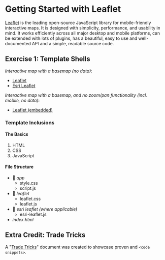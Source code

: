 # Getting Started with Leaflet
[Leaflet](http://leafletjs.com/reference.html) is the leading open-source JavaScript library for mobile-friendly interactive maps. It is designed with simplicity, performance, and usability in mind. It works efficiently across all major desktop and mobile platforms, can be extended with lots of plugins, has a beautiful, easy to use and well-documented API and a simple, readable source code.

## Exercise 1: Template Shells
_Interactive map with a basemap (no data):_  
* [Leaflet](http://geospatialem.github.io/getting-started-with-leaflet/temmplates/leaflet/index.html)  
* [Esri Leaflet](http://geospatialem.github.io/getting-started-with-leaflet/templates/esri-leaflet/index.html)  

_Interactive map with a basemap, and no zoom/pan functionality (incl. mobile, no data):_
* [Leaflet (embedded)](http://geospatialem.github.io/getting-started-with-leaflet/templates/leaflet-embedded/index.html)  


### Template Inclusions
#### The Basics
1. HTML
2. CSS
3. JavaScript

#### File Structure  
* :open_file_folder: _app_  
  * style.css  
  * script.js  
* :open_file_folder: _leaflet_  
  * leaflet.css  
  * leaflet.js  
* :open_file_folder: _esri leaflet (where applicable)_   
  * esri-leaflet.js  
* _index.html_   

## Extra Credit: Trade Tricks
A "[Trade Tricks](http://github.com/geospatialem/getting-started-with-leaflet/blob/gh-pages/TRADETRICKS.md)" document was created to showcase proven and  `<code snippets>`.
